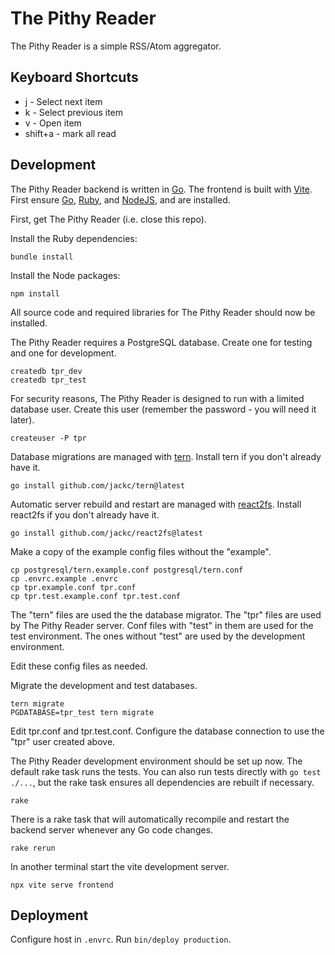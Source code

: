 # The Pithy Reader

The Pithy Reader is a simple RSS/Atom aggregator.

## Keyboard Shortcuts

* j - Select next item
* k - Select previous item
* v - Open item
* shift+a - mark all read

## Development

The Pithy Reader backend is written in [Go](http://golang.org/). The frontend is built with [Vite](https://vitejs.dev/). First ensure [Go](http://golang.org/), [Ruby](https://www.ruby-lang.org/), and [NodeJS](https://nodejs.org/en/), and are installed.

First, get The Pithy Reader (i.e. close this repo).

Install the Ruby dependencies:

```
bundle install
```

Install the Node packages:

```
npm install
```

All source code and required libraries for The Pithy Reader should now be installed.

The Pithy Reader requires a PostgreSQL database. Create one for testing and one for development.

```
createdb tpr_dev
createdb tpr_test
```

For security reasons, The Pithy Reader is designed to run with a limited database user. Create this user (remember the password - you will need it later).

```
createuser -P tpr
```

Database migrations are managed with [tern](https://github.com/jackc/tern). Install tern if you don't already have it.

```
go install github.com/jackc/tern@latest
```

Automatic server rebuild and restart are managed with [react2fs](https://github.com/jackc/react2fs). Install react2fs if you don't already have it.

```
go install github.com/jackc/react2fs@latest
```

Make a copy of the example config files without the "example".

```
cp postgresql/tern.example.conf postgresql/tern.conf
cp .envrc.example .envrc
cp tpr.example.conf tpr.conf
cp tpr.test.example.conf tpr.test.conf
```

The "tern" files are used the the database migrator. The "tpr" files are used by The Pithy Reader server. Conf files with "test" in them are used for the test environment. The ones without "test" are used by the development environment.

Edit these config files as needed.

Migrate the development and test databases.

```
tern migrate
PGDATABASE=tpr_test tern migrate
```

Edit tpr.conf and tpr.test.conf. Configure the database connection to use the "tpr" user created above.

The Pithy Reader development environment should be set up now. The default rake task runs the tests. You can also run tests directly with `go test ./...`, but the rake task ensures all dependencies are rebuilt if necessary.

```
rake
```

There is a rake task that will automatically recompile and restart the backend server whenever any Go code changes.

```
rake rerun
```

In another terminal start the vite development server.

```
npx vite serve frontend
```

## Deployment

Configure host in `.envrc`. Run `bin/deploy production`.
